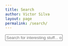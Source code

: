 ```yaml
---
title: Search
author: Victor Silva
layout: page
permalink: /search/
---
```


<div id="search-container">
  <input type="text" id="search-input" placeholder="Search for interesting stuff... or maybe not...">
  <ul id="results-container"></ul>
</div>

<script src="/assets/js/jekyll-search.min.js" type="text/javascript"></script>
<script type="text/javascript">
SimpleJekyllSearch({
  searchInput: document.getElementById('search-input'),
  resultsContainer: document.getElementById('results-container'),
  json: '/search.json',
  searchResultTemplate: '<li><a href="{url}" title="{desc}">{title}</a></li>',
  limit: 50,
})
</script>